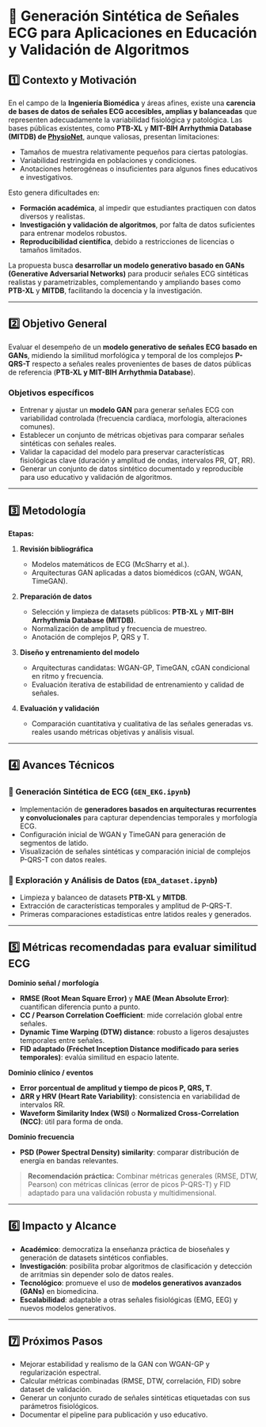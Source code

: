 # 🧠 Generación Sintética de Señales ECG para Aplicaciones en Educación y Validación de Algoritmos

## 1️⃣ Contexto y Motivación

En el campo de la **Ingeniería Biomédica** y áreas afines, existe una **carencia de bases de datos de señales ECG accesibles, amplias y balanceadas** que representen adecuadamente la variabilidad fisiológica y patológica. Las bases públicas existentes, como **PTB-XL** y **MIT-BIH Arrhythmia Database (MITDB) de [PhysioNet](https://physionet.org/files/mitdb)**, aunque valiosas, presentan limitaciones:

* Tamaños de muestra relativamente pequeños para ciertas patologías.
* Variabilidad restringida en poblaciones y condiciones.
* Anotaciones heterogéneas o insuficientes para algunos fines educativos e investigativos.

Esto genera dificultades en:

* **Formación académica**, al impedir que estudiantes practiquen con datos diversos y realistas.
* **Investigación y validación de algoritmos**, por falta de datos suficientes para entrenar modelos robustos.
* **Reproducibilidad científica**, debido a restricciones de licencias o tamaños limitados.

La propuesta busca **desarrollar un modelo generativo basado en GANs (Generative Adversarial Networks)** para producir señales ECG sintéticas realistas y parametrizables, complementando y ampliando bases como **PTB-XL** y **MITDB**, facilitando la docencia y la investigación.

---

## 2️⃣ Objetivo General

Evaluar el desempeño de un **modelo generativo de señales ECG basado en GANs**, midiendo la similitud morfológica y temporal de los complejos **P-QRS-T** respecto a señales reales provenientes de bases de datos públicas de referencia (**PTB-XL y MIT-BIH Arrhythmia Database**).

### Objetivos específicos

* Entrenar y ajustar un **modelo GAN** para generar señales ECG con variabilidad controlada (frecuencia cardíaca, morfología, alteraciones comunes).
* Establecer un conjunto de métricas objetivas para comparar señales sintéticas con señales reales.
* Validar la capacidad del modelo para preservar características fisiológicas clave (duración y amplitud de ondas, intervalos PR, QT, RR).
* Generar un conjunto de datos sintético documentado y reproducible para uso educativo y validación de algoritmos.

---

## 3️⃣ Metodología

**Etapas:**

1. **Revisión bibliográfica**

   * Modelos matemáticos de ECG (McSharry et al.).
   * Arquitecturas GAN aplicadas a datos biomédicos (cGAN, WGAN, TimeGAN).

2. **Preparación de datos**

   * Selección y limpieza de datasets públicos: **PTB-XL** y **MIT-BIH Arrhythmia Database (MITDB)**.
   * Normalización de amplitud y frecuencia de muestreo.
   * Anotación de complejos P, QRS y T.

3. **Diseño y entrenamiento del modelo**

   * Arquitecturas candidatas: WGAN-GP, TimeGAN, cGAN condicional en ritmo y frecuencia.
   * Evaluación iterativa de estabilidad de entrenamiento y calidad de señales.

4. **Evaluación y validación**

   * Comparación cuantitativa y cualitativa de las señales generadas vs. reales usando métricas objetivas y análisis visual.

---

## 4️⃣ Avances Técnicos

### 🔹 Generación Sintética de ECG (`GEN_EKG.ipynb`)

* Implementación de **generadores basados en arquitecturas recurrentes y convolucionales** para capturar dependencias temporales y morfología ECG.
* Configuración inicial de WGAN y TimeGAN para generación de segmentos de latido.
* Visualización de señales sintéticas y comparación inicial de complejos P-QRS-T con datos reales.

### 🔹 Exploración y Análisis de Datos (`EDA_dataset.ipynb`)

* Limpieza y balanceo de datasets **PTB-XL** y **MITDB**.
* Extracción de características temporales y amplitud de P-QRS-T.
* Primeras comparaciones estadísticas entre latidos reales y generados.

---

## 5️⃣ Métricas recomendadas para evaluar similitud ECG

**Dominio señal / morfología**

* **RMSE (Root Mean Square Error)** y **MAE (Mean Absolute Error)**: cuantifican diferencia punto a punto.
* **CC / Pearson Correlation Coefficient**: mide correlación global entre señales.
* **Dynamic Time Warping (DTW) distance**: robusto a ligeros desajustes temporales entre señales.
* **FID adaptado (Fréchet Inception Distance modificado para series temporales)**: evalúa similitud en espacio latente.

**Dominio clínico / eventos**

* **Error porcentual de amplitud y tiempo de picos P, QRS, T**.
* **ΔRR y HRV (Heart Rate Variability)**: consistencia en variabilidad de intervalos RR.
* **Waveform Similarity Index (WSI)** o **Normalized Cross-Correlation (NCC)**: útil para forma de onda.

**Dominio frecuencia**

* **PSD (Power Spectral Density) similarity**: comparar distribución de energía en bandas relevantes.

> **Recomendación práctica:**
> Combinar métricas generales (RMSE, DTW, Pearson) con métricas clínicas (error de picos P-QRS-T) y FID adaptado para una validación robusta y multidimensional.

---

## 6️⃣ Impacto y Alcance

* **Académico**: democratiza la enseñanza práctica de bioseñales y generación de datasets sintéticos confiables.
* **Investigación**: posibilita probar algoritmos de clasificación y detección de arritmias sin depender solo de datos reales.
* **Tecnológico**: promueve el uso de **modelos generativos avanzados (GANs)** en biomedicina.
* **Escalabilidad**: adaptable a otras señales fisiológicas (EMG, EEG) y nuevos modelos generativos.

---

## 7️⃣ Próximos Pasos

* Mejorar estabilidad y realismo de la GAN con WGAN-GP y regularización espectral.
* Calcular métricas combinadas (RMSE, DTW, correlación, FID) sobre dataset de validación.
* Generar un conjunto curado de señales sintéticas etiquetadas con sus parámetros fisiológicos.
* Documentar el pipeline para publicación y uso educativo.



